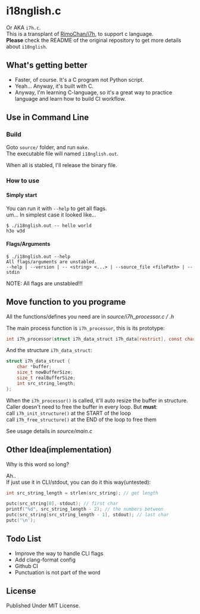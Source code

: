 # i18nglish.c

Or AKA `i7h.c`.\
This is a transplant of [RimoChan/i7h](https://github.com/RimoChan/i7h), to support c language.\
**Please** check the README of the original repository to get more details about `i18nglish`.

## What's getting better

- Faster, of course. It's a C program not Python script.
- Yeah... Anyway, it's built with C.
- Anyway, I'm learning C-language, so it's a great way to practice language and learn how to build CI workflow.

## Use in Command Line

### Build

Goto `source/` folder, and run `make`.\
The executable file will named `i18nglish.out`.

When all is stabled, I'll release the binary file.

### How to use

#### Simply start

You can run it with `--help` to get all flags.\
um... In simplest case it looked like...

```text
$ ./i18nglish.out -- hello world
h3o w3d
```

#### Flags/Arguments

```text
$ ./i18nglish.out --help
All flags/arguments are unstabled.
--help | --version | -- <string> <...> | --source_file <filePath> | --stdin
```

NOTE: All flags are unstabled!!!

## Move function to you programe

All the functions/defines you need are in *source/i7h_processor.c / .h*

The main process function is `i7h_processor`, this is its prototype:

```c
int i7h_processor(struct i7h_data_struct i7h_data[restrict], const char src_string[]);
```

And the structure `i7h_data_struct`:

```c
struct i7h_data_struct {
    char *buffer;
    size_t nowBufferSize;
    size_t realBufferSize;
    int src_string_length;
};
```

When the `i7h_processor()` is called, it'll auto resize the buffer in structure.\
Caller doesn't need to free the buffer in every loop. But **must**:\
call `i7h_init_structure()` at the START of the loop\
call `i7h_free_structure()` at the END of the loop to free them

See usage details in *source/main.c*

## Other Idea(implementation)

Why is this word so long?

Ah..\
If just use it in CLI/stdout, you can do it this way(untested):

```c
int src_string_length = strlen(src_string); // get length

putc(src_string[0], stdout); // first char
printf("%d", src_string_length - 2); // the numbers between
putc(src_string[src_string_length - 1], stdout); // last char
putc('\n');
```

## Todo List

- Improve the way to handle CLI flags
- Add clang-format config
- Github CI
- Punctuation is not part of the word

## License

Published Under MIT License.
